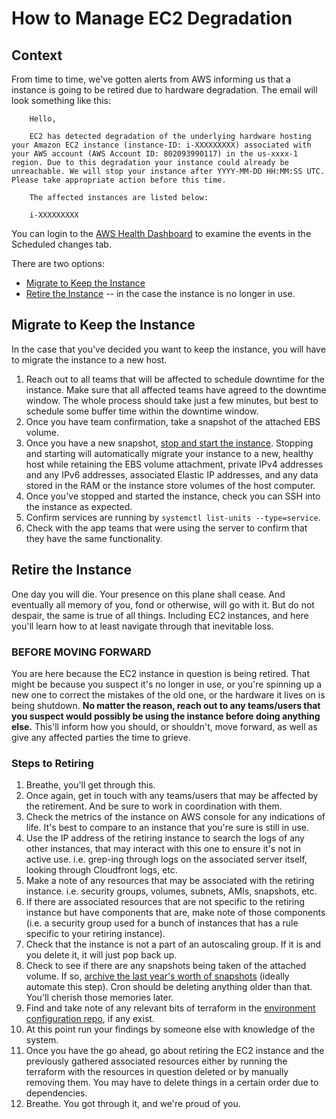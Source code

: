 # How to Manage EC2 Degradation

## Context

From time to time, we've gotten alerts from AWS informing us that a instance is going to be retired due to hardware degradation. The email will look something like this:

```
    Hello,

    EC2 has detected degradation of the underlying hardware hosting your Amazon EC2 instance (instance-ID: i-XXXXXXXXX) associated with your AWS account (AWS Account ID: 802093990117) in the us-xxxx-1 region. Due to this degradation your instance could already be unreachable. We will stop your instance after YYYY-MM-DD HH:MM:SS UTC. Please take appropriate action before this time.

    The affected instances are listed below:

    i-XXXXXXXXX
```

You can login to the [AWS Health Dashboard](https://phd.aws.amazon.com/phd/home?region=us-east-1#/dashboard/scheduled-changes?eventID=arn:aws:health:us-west-1::event/EC2/AWS_EC2_PERSISTENT_INSTANCE_RETIREMENT_SCHEDULED/AWS_EC2_PERSISTENT_INSTANCE_RETIREMENT_SCHEDULED_dc5ec221-3dcc-4a15-b3e2-825dd5be6abe&eventTab=details) to examine the events in the Scheduled changes tab.

There are two options:

- [Migrate to Keep the Instance](#migrate-to-keep-the-instance)
- [Retire the Instance](#retire-the-instance) -- in the case the instance is no longer in use.

## Migrate to Keep the Instance

In the case that you've decided you want to keep the instance, you will have to migrate the instance to a new host.

1. Reach out to all teams that will be affected to schedule downtime for the instance. Make sure that all affected teams have agreed to the downtime window. The whole process should take just a few minutes, but best to schedule some buffer time within the downtime window.
1. Once you have team confirmation, take a snapshot of the attached EBS volume.
1. Once you have a new snapshot, [stop and start the instance](https://docs.aws.amazon.com/AWSEC2/latest/UserGuide/Stop_Start.html). Stopping and starting will automatically migrate your instance to a new, healthy host while retaining the EBS volume attachment, private IPv4 addresses and any IPv6 addresses, associated Elastic IP addresses, and any data stored in the RAM or the instance store volumes of the host computer.
1. Once you've stopped and started the instance, check you can SSH into the instance as expected.
1. Confirm services are running by `systemctl list-units --type=service`.
1. Check with the app teams that were using the server to confirm that they have the same functionality.

## Retire the Instance

One day you will die. Your presence on this plane shall cease. And eventually all memory of you, fond or otherwise, will go with it. But do not despair, the same is true of all things. Including EC2 instances, and here you'll learn how to at least navigate through that inevitable loss.

### **BEFORE MOVING FORWARD**

You are here because the EC2 instance in question is being retired. That might be because you suspect it's no longer in use, or you're spinning up a new one to correct the mistakes of the old one, or the hardware it lives on is being shutdown. **No matter the reason, reach out to any teams/users that you suspect would possibly be using the instance before doing anything else.** This'll inform how you should, or shouldn't, move forward, as well as give any affected parties the time to grieve.

### Steps to Retiring

1. Breathe, you'll get through this.
1. Once again, get in touch with any teams/users that may be affected by the retirement. And be sure to work in coordination with them.
1. Check the metrics of the instance on AWS console for any indications of life. It's best to compare to an instance that you're sure is still in use.
1. Use the IP address of the retiring instance to search the logs of any other instances, that may interact with this one to ensure it's not in active use. i.e. grep-ing through logs on the associated server itself, looking through Cloudfront logs, etc.
1. Make a note of any resources that may be associated with the retiring instance. i.e. security groups, volumes, subnets, AMIs, snapshots, etc.
1. If there are associated resources that are not specific to the retiring instance but have components that are, make note of those components (i.e. a security group used for a bunch of instances that has a rule specific to your retiring instance).
1. Check that the instance is not a part of an autoscaling group. If it is and you delete it, it will just pop back up.
1. Check to see if there are any snapshots being taken of the attached volume. If so, [archive the last year's worth of snapshots](https://docs.aws.amazon.com/AWSEC2/latest/UserGuide/working-with-snapshot-archiving.html#archive-snapshot) (ideally automate this step). Cron should be deleting anything older than that. You'll cherish those memories later.
1. Find and take note of any relevant bits of terraform in the [environment configuration repo](https://github.com/OHS-Hosting-Infrastructure/environment-configuration), if any exist.
1. At this point run your findings by someone else with knowledge of the system.
1. Once you have the go ahead, go about retiring the EC2 instance and the previously gathered associated resources either by running the terraform with the resources in question deleted or by manually removing them. You may have to delete things in a certain order due to dependencies.
1. Breathe. You got through it, and we're proud of you.
